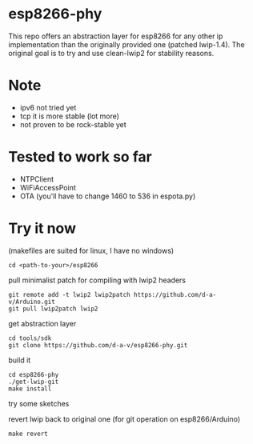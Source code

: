 
# esp8266-phy

This repo offers an abstraction layer for esp8266 for any other ip
implementation than the originally provided one (patched lwip-1.4).  The
original goal is to try and use clean-lwip2 for stability reasons.

# Note

* ipv6 not tried yet
* tcp it is more stable (lot more)
* not proven to be rock-stable yet

# Tested to work so far

* NTPClient
* WiFiAccessPoint
* OTA (you'll have to change 1460 to 536 in espota.py)

# Try it now
(makefiles are suited for linux, I have no windows)

```
cd <path-to-your>/esp8266
```

pull minimalist patch for compiling with lwip2 headers
```
git remote add -t lwip2 lwip2patch https://github.com/d-a-v/Arduino.git
git pull lwip2patch lwip2
```

get abstraction layer
```
cd tools/sdk
git clone https://github.com/d-a-v/esp8266-phy.git
```

build it
```
cd esp8266-phy
./get-lwip-git
make install
```

try some sketches

revert lwip back to original one (for git operation on esp8266/Arduino)
```
make revert
```
